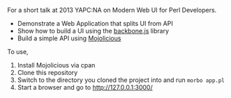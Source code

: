 For a short talk at 2013 YAPC:NA on Modern Web UI for Perl Developers. 

* Demonstrate a Web Application that splits UI from API
* Show how to build a UI using the [backbone.js](http://documentcloud.github.com/backbone) library
* Build a simple API using [Mojolicious](http://mojolicio.us)

To use,

1. Install Mojolicious via cpan
2. Clone this repository
3. Switch to the directory you cloned the project into and run `morbo app.pl`
4. Start a browser and go to http://127.0.0.1:3000/
